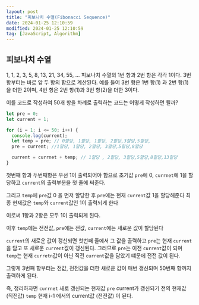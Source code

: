 ```yaml
---
layout: post
title: "피보나치 수열(Fibonacci Sequence)"
date: 2024-01-25 12:10:59
modified: 2024-01-25 12:10:59
tag: [JavaScript, Algorithm]
---
```


## 피보나치 수열

1, 1, 2, 3, 5, 8, 13, 21, 34, 55, ...
피보나치 수열의 1번 항과 2번 항은 각각 1이다. 3번 항부터는 바로 앞 두 항의 합으로 계산된다.
예를 들어 3번 항은 1번 항(1) 과 2번 항(1) 을 더한 2이며, 4번 항은 2번 항(1)과 3번 항(2)을 더한 3이다.

이를 코드로 작성하여 50개 항을 차례로 출력하는 코드는 어떻게 작성하면 될까?

```javascript
let pre = 0;
let current = 1;

for (i = 1; i <= 50; i++) {
  console.log(current);
  let temp = pre; // 0할당, 1할당, 1할당, 2할당,3할당,5할당,
  pre = current; //1할당, 1할당, 2할당, 3할당,5할당,8할당

  current = currnet + temp; // 1할당 , 2할당, 3할당,5할당,8할당,13할당
}
```

첫번째 항과 두번째항은 우선 1이 출력되어야 함으로
초기값 `pre`에 0, `currnet`에 1을 할당하고
`current`의 출력부분을 첫 줄에 써준다.

그리고 `temp`에 `pre`값 0 을 먼저 할당한 후
`pre`에는 현재 `current`값 1을 할당해준다
최종 현재값은 `temp`와 `current`값인 1이 출력되게 한다

이로써 1항과 2항은 모두 1이 출력되게 된다.

이후
`temp`에는 전전값, `pre`에는 전값, `current`에는 새로운 값이 할당된다

`current`의 새로운 값이 갱신되면
첫번째 줄에서 그 값을 출력하고
`pre`는 현재 `current`을 담고
또 새로운 `current`값이 갱신된다.
그러므로 `pre`는 이전 `current`값이 되며
`temp`는 현재 `curretn`값이 아닌 직전 `current`값을 담았기 떄문에 전전 값이 된다.

그렇게 3번째 항부터는 전값, 전전값을 더한 새로운 값이 매번 갱신되며 50번째 항까지 출력하게 된다.

즉, 정리하자면
`currnet` 새로 갱신되는 현재값
`pre` current가 갱신되기 전의 현재값 (직전값)
`temp` 현재 i-1 에서의 current값 (전전값) 이 된다.
